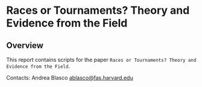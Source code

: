 # Races or Tournaments? Theory and Evidence from the Field

## Overview

This report contains scripts for the paper `Races or Tournaments? Theory and Evidence from the Field`. 

Contacts: Andrea Blasco <ablasco@fas.harvard.edu>
